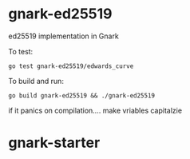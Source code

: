 
# gnark-ed25519
ed25519 implementation in Gnark

To test:
```
go test gnark-ed25519/edwards_curve
```

To build and run:
```
go build gnark-ed25519 && ./gnark-ed25519
```

if it panics on compilation.... make vriables capitalzie
# gnark-starter
